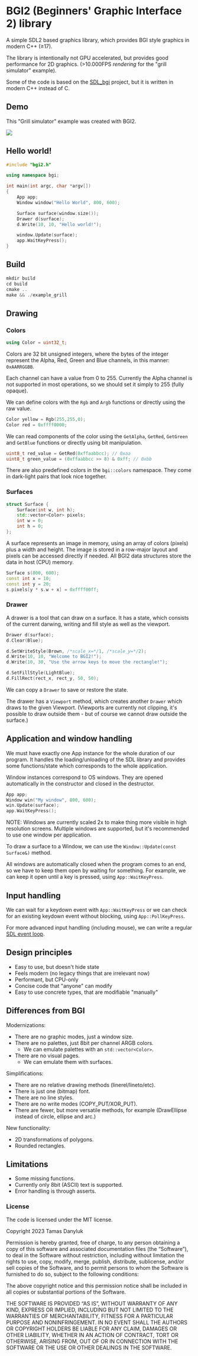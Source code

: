 # BGI2 (Beginners' Graphic Interface 2) library

A simple SDL2 based graphics library, which provides BGI style graphics in modern C++ (≥17).

The library is intentionally not GPU accelerated, but provides good performance for 2D graphics. (>10.000FPS *rendering* for the "grill simulator" example).

Some of the code is based on the [SDL_bgi](https://sdl-bgi.sourceforge.io/) project, but it is written in modern C++ instead of C.

## Demo

This "Grill simulator" example was created with BGI2.

![](https://raw.githubusercontent.com/tdanyluk/bgi2/main/example/grill_example.gif)

## Hello world!

```c++
#include "bgi2.h"

using namespace bgi;

int main(int argc, char *argv[])
{
    App app;
    Window window("Hello World", 800, 600);

    Surface surface(window.size());
    Drawer d(surface);
    d.Write(10, 10, "Hello world!");

    window.Update(surface);
    app.WaitKeyPress();
}
```

## Build

```c++
mkdir build
cd build
cmake ..
make && ./example_grill
```

## Drawing

### Colors

```c++
using Color = uint32_t;
```

Colors are 32 bit unsigned integers, where the bytes of the integer represent the Alpha, Red, Green and Blue channels, in this manner: `0xAARRGGBB`.

Each channel can have a value from 0 to 255. Currently the Alpha channel is not supported in most operations, so we should set it simply to 255 (fully opaque).

We can define colors with the `Rgb` and `Argb` functions or directly using the raw value.

```c++
Color yellow = Rgb(255,255,0);
Color red = 0xffff0000;
```

We can read components of the color using the `GetAlpha`, `GetRed`, `GetGreen` and `GetBlue` functions or directly using bit manipulation.

```c++
uint8_t red_value = GetRed(0xffaabbcc); // 0xaa
uint8_t green_value = (0xffaabbcc >> 8) & 0xff; // 0xbb
```

There are also predefined colors in the `bgi::colors` namespace.
They come in dark-light pairs that look nice together.

### Surfaces

```c++
struct Surface {
    Surface(int w, int h);
    std::vector<Color> pixels;
    int w = 0;
    int h = 0;
};
```

A surface represents an image in memory, using an array of colors (pixels) plus a width and height.
The image is stored in a row-major layout and pixels can be accessed directly if needed. All BGI2 data structures store the data in host (CPU) memory.

```c++
Surface s(800, 600);
const int x = 10;
const int y = 20;
s.pixels[y * s.w + x] = 0xffff00ff;
```

### Drawer

A drawer is a tool that can draw on a surface. It has a state, which consists of the current darwing, writing and fill style as well as the viewport.

```c++
Drawer d(surface);
d.Clear(Blue);

d.SetWriteStyle(Brown, /*scale_x=*/1, /*scale_y=*/2);
d.Write(10, 10, "Welcome to BGI2!");
d.Write(10, 30, "Use the arrow keys to move the rectangle!");

d.SetFillStyle(LightBlue);
d.FillRect(rect_x, rect_y, 50, 50);
```

We can copy a `Drawer` to save or restore the state.

The drawer has a `Viewport` method, which creates another `Drawer` which draws to the given Viewport. (Viewports are currently not clipping, it's possible to draw outside them - but of course we cannot draw outside the surface.)

## Application and window handling

We must have exactly one App instance for the whole duration of our program. It handles the loading/unloading of the SDL library and provides some functions/state which corresponds to the whole application.

Window instances correspond to OS windows.
They are opened automatically in the constructor and closed in the destructor.

```c++
App app;
Window win("My window", 800, 600);
win.Update(surface);
app.WaitKeyPress();
```

NOTE: Windows are currently scaled 2x to make thing more visible in high resolution screens. Multiple windows are supported, but it's recommended to use one window per application.

To draw a surface to a Window, we can use the `Window::Update(const Surface&)` method.

All windows are automatically closed when the program comes to an end, so we have to keep them open by waiting for something. For example, we can keep it open until a key is pressed, using `App::WaitKeyPress`.

## Input handling

We can wait for a keydown event with `App::WaitKeyPress` or we can check for an existing keydown event without blocking, using `App::PollKeyPress`.

For more advanced input handling (including mouse), we can write a regular [SDL event loop](https://lazyfoo.net/tutorials/SDL/17_mouse_events/index.php#:~:text=while%20application%20is%20running).

## Design principles

- Easy to use, but doesn't hide state
- Feels modern (no legacy things that are irrelevant now)
- Performant, but CPU-only
- Concise code that "anyone" can modify
- Easy to use concrete types, that are modifiable "manually"

## Differences from BGI

Modernizations:
- There are no graphic modes, just a window size.
- There are no palettes, just 8bit per channel ARGB colors.
  - We can emulate palettes with an `std::vector<Color>`.
- There are no visual pages.
  - We can emulate them with surfaces.

Simplifications:
- There are no relative drawing methods (linerel/lineto/etc).
- There is just one (bitmap) font.
- There are no line styles.
- There are no write modes (COPY_PUT/XOR_PUT).
- There are fewer, but more versatile methods, for example (DrawEllipse instead of circle, ellipse and arc.)

New functionality:
- 2D transformations of polygons.
- Rounded rectangles.

## Limitations

- Some missing functions.
- Currently only 8bit (ASCII) text is supported.
- Error handling is through asserts.

### License

The code is licensed under the MIT license.

Copyright 2023 Tamas Danyluk

Permission is hereby granted, free of charge, to any person obtaining a copy of this software and associated documentation files (the “Software”), to deal in the Software without restriction, including without limitation the rights to use, copy, modify, merge, publish, distribute, sublicense, and/or sell copies of the Software, and to permit persons to whom the Software is furnished to do so, subject to the following conditions:

The above copyright notice and this permission notice shall be included in all copies or substantial portions of the Software.

THE SOFTWARE IS PROVIDED “AS IS”, WITHOUT WARRANTY OF ANY KIND, EXPRESS OR IMPLIED, INCLUDING BUT NOT LIMITED TO THE WARRANTIES OF MERCHANTABILITY, FITNESS FOR A PARTICULAR PURPOSE AND NONINFRINGEMENT. IN NO EVENT SHALL THE AUTHORS OR COPYRIGHT HOLDERS BE LIABLE FOR ANY CLAIM, DAMAGES OR OTHER LIABILITY, WHETHER IN AN ACTION OF CONTRACT, TORT OR OTHERWISE, ARISING FROM, OUT OF OR IN CONNECTION WITH THE SOFTWARE OR THE USE OR OTHER DEALINGS IN THE SOFTWARE.

